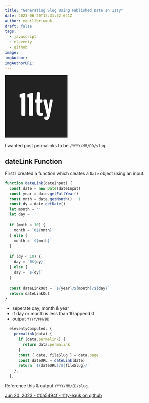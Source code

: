 ```yaml
---
title: "Generating Slug Using Published Date In 11ty"
date: 2023-06-20T12:31:52.641Z
author: equilibriumuk
draft: false
tags:
  - javascript
  - eleventy
  - github
image:
imgAuthor:
imgAuthorURL:
---
```


![11ty logo](../_media/images/11ty-200.png)

I wanted post permalinks to be `/YYYY/MM/DD/slug`.

## dateLink Function

First I created a function which creates a `Date` object using an input.

```js
function dateLink(dateInput) {
  const date = new Date(dateInput)
  const year = date.getFullYear()
  const mnth = date.getMonth() + 1
  const dy = date.getDate()
  let month = ''
  let day = ''

  if (mnth < 10) {
    month = `0${mnth}`
  } else {
    month = `${mnth}`
  }

  if (dy < 10) {
    day = `0${dy}`
  } else {
    day = `${dy}`
  }

  const dateLinkOut = `${year}/${month}/${day}`
  return dateLinkOut
}
```

- seperate day, month & year
- if day or month is less than 10 append 0
- output `YYYY/MM/DD`

```js
  eleventyComputed: {
    permalink(data) {
      if (data.permalink) {
        return data.permalink
      }
      const { date, fileSlug } = data.page
      const dateURL = dateLink(date)
      return `${dateURL}/${fileSlug}/`
    },
  },
```

Reference this & output `YYYY/MM/DD/slug`.

<p><i class="fa fa-code-fork git-fork"></i> <a href="https://github.com/equk/11ty-equk/commit/f64853a3e4c88d212e594e17993d29010b3a5630" target="_blank">Jun 20, 2023 - #0a5494f - 11ty-equk on github</a></p>
